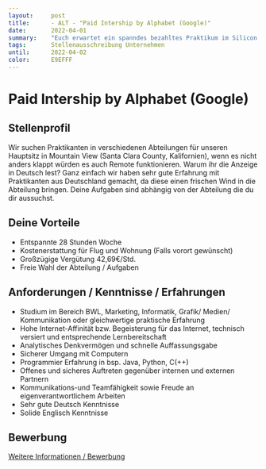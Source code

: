 ```yaml
---
layout:     post
title:      - ALT - "Paid Intership by Alphabet (Google)"
date:       2022-04-01
summary:    "Euch erwartet ein spanndes bezahltes Praktikum im Silicon Valley"
tags:       Stellenausschreibung Unternehmen
until:		2022-04-02
color:      E9EFFF
---
```

# Paid Intership by Alphabet (Google)

## Stellenprofil
Wir suchen Praktikanten in verschiedenen Abteilungen für unseren Hauptsitz in Mountain View (Santa Clara County, Kalifornien), wenn es nicht anders klappt würden es auch Remote funktionieren. 
Warum ihr die Anzeige in Deutsch lest? Ganz einfach wir haben sehr gute Erfahrung mit Praktikanten aus Deutschland gemacht, da diese einen frischen Wind in die Abteilung bringen. Deine Aufgaben sind abhängig von der Abteilung die du dir aussuchst.

## Deine Vorteile
- Entspannte 28 Stunden Woche
- Kostenerstattung für Flug und Wohnung (Falls vorort gewünscht)
- Großzügige Vergütung 42,69€/Std. 
- Freie Wahl der Abteilung / Aufgaben

## Anforderungen / Kenntnisse / Erfahrungen
- Studium im Bereich BWL, Marketing, Informatik, Grafik/ Medien/ Kommunikation oder gleichwertige praktische Erfahrung
- Hohe Internet-Affinität bzw. Begeisterung für das Internet, technisch versiert und entsprechende Lernbereitschaft
- Analytisches Denkvermögen und schnelle Auffassungsgabe
- Sicherer Umgang mit Computern
- Programmier Erfahrung in bsp. Java, Python, C(++)  
- Offenes und sicheres Auftreten gegenüber internen und externen Partnern
- Kommunikations-und Teamfähigkeit sowie Freude an eigenverantwortlichem Arbeiten
- Sehr gute Deutsch Kenntnisse
- Solide Englisch Kenntnisse

## Bewerbung
[Weitere Informationen / Bewerbung](https://www.youtube.com/watch?v=dQw4w9WgXcQ)

